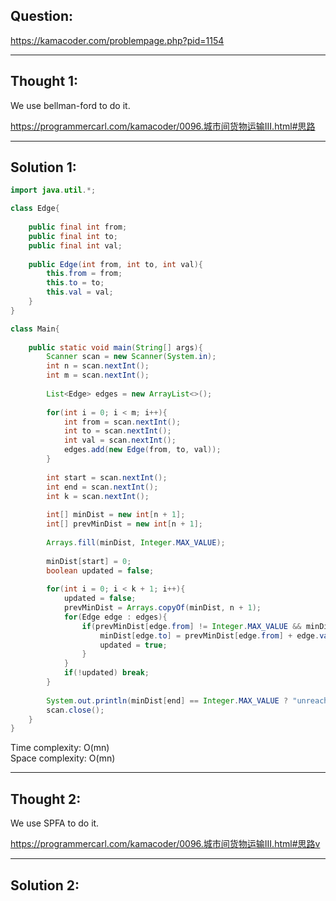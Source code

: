 ## Question:

https://kamacoder.com/problempage.php?pid=1154

---
## Thought 1:
We use bellman-ford to do it.

https://programmercarl.com/kamacoder/0096.城市间货物运输III.html#思路

---
## Solution 1:
```Java
import java.util.*;

class Edge{
    
    public final int from;
    public final int to;
    public final int val;
    
    public Edge(int from, int to, int val){
        this.from = from;
        this.to = to;
        this.val = val;
    }
}

class Main{
    
    public static void main(String[] args){
        Scanner scan = new Scanner(System.in);
        int n = scan.nextInt();
        int m = scan.nextInt();
        
        List<Edge> edges = new ArrayList<>();
        
        for(int i = 0; i < m; i++){
            int from = scan.nextInt();
            int to = scan.nextInt();
            int val = scan.nextInt();
            edges.add(new Edge(from, to, val));
        }
        
        int start = scan.nextInt();
        int end = scan.nextInt();
        int k = scan.nextInt();
        
        int[] minDist = new int[n + 1];
        int[] prevMinDist = new int[n + 1];
        
        Arrays.fill(minDist, Integer.MAX_VALUE);
        
        minDist[start] = 0;
        boolean updated = false;
        
        for(int i = 0; i < k + 1; i++){
            updated = false;
            prevMinDist = Arrays.copyOf(minDist, n + 1);
            for(Edge edge : edges){
                if(prevMinDist[edge.from] != Integer.MAX_VALUE && minDist[edge.to] > prevMinDist[edge.from] + edge.val){
                    minDist[edge.to] = prevMinDist[edge.from] + edge.val;
                    updated = true;
                }
            }
            if(!updated) break;
        }
        
        System.out.println(minDist[end] == Integer.MAX_VALUE ? "unreachable" : minDist[end]);
        scan.close();
    }
}
```
Time complexity: O(mn)  
Space complexity: O(mn)

---
## Thought 2:
We use SPFA to do it.

https://programmercarl.com/kamacoder/0096.城市间货物运输III.html#思路v

---
## Solution 2:
```Java

